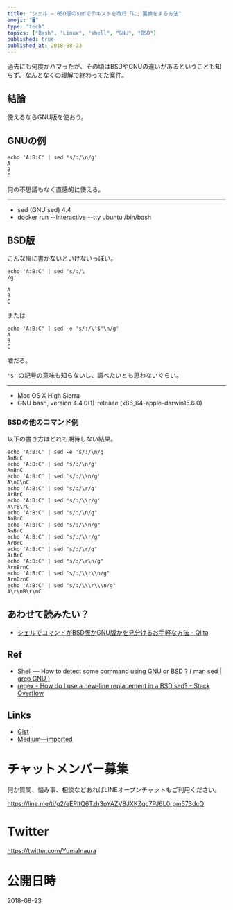 ```yaml
---
title: "シェル — BSD版のsedでテキストを改行「に」置換をする方法"
emoji: "🖥"
type: "tech"
topics: ["Bash", "Linux", "shell", "GNU", "BSD"]
published: true
published_at: 2018-08-23
---
```


過去にも何度かハマったが、その頃はBSDやGNUの違いがあるということも知らず、なんとなくの理解で終わってた案件。

## 結論

使えるならGNU版を使おう。

## GNUの例

```
echo 'A:B:C' | sed 's/:/\n/g'
A
B
C
```

何の不思議もなく直感的に使える。

---

- sed (GNU sed) 4.4
- docker run --interactive --tty ubuntu /bin/bash

## BSD版

こんな風に書かないといけないっぽい。

```
echo 'A:B:C' | sed 's/:/\
/g'

A
B
C
```

または

```
echo 'A:B:C' | sed -e 's/:/\'$'\n/g'
A
B
C
```

嘘だろ。

`'$'` の記号の意味も知らないし、調べたいとも思わないぐらい。

---

- Mac OS X High Sierra
- GNU bash, version 4.4.0(1)-release (x86_64-apple-darwin15.6.0)

### BSDの他のコマンド例

以下の書き方はどれも期待しない結果。

```
echo 'A:B:C' | sed -e 's/:/\n/g'
AnBnC
echo 'A:B:C' | sed 's/:/\n/g'
AnBnC
echo 'A:B:C' | sed 's/:/\\n/g'
A\nB\nC
echo 'A:B:C' | sed 's/:/\r/g'
ArBrC
echo 'A:B:C' | sed 's/:/\\r/g'
A\rB\rC
echo 'A:B:C' | sed "s/:/\n/g"
AnBnC
echo 'A:B:C' | sed "s/:/\\n/g"
AnBnC
echo 'A:B:C' | sed "s/:/\\r/g"
ArBrC
echo 'A:B:C' | sed "s/:/\r/g"
ArBrC
echo 'A:B:C' | sed "s/:/\r\n/g"
ArnBrnC
echo 'A:B:C' | sed "s/:/\\r\\n/g"
ArnBrnC
echo 'A:B:C' | sed "s/:/\\\r\\\n/g"
A\r\nB\r\nC
```

## あわせて読みたい？

- [シェルでコマンドがBSD版かGNU版かを見分けるお手軽な方法 - Qiita](https://qiita.com/YumaInaura/items/c332966d8d1d8810e97a)

## Ref


- [Shell — How to detect some command using GNU or BSD ? ( man sed | grep GNU )](https://gist.github.com/YumaInaura/5c717da2184e5efecd303b8bc4eadd51)
- [regex - How do I use a new-line replacement in a BSD sed? - Stack Overflow](https://stackoverflow.com/questions/1421478/how-do-i-use-a-new-line-replacement-in-a-bsd-sed)

## Links

- [Gist](https://gist.github.com/YumaInaura/0763a99557f66634ae6ca0c9f27cc464)
- [Medium—imported](https://medium.com/supersonic-generation/shell-how-to-detect-command-is-gnu-or-bsd-man-sed-grep-gnu-5b60cc818a6a)








<!-- Update From Qiita API -->

# チャットメンバー募集


何か質問、悩み事、相談などあればLINEオープンチャットもご利用ください。

https://line.me/ti/g2/eEPltQ6Tzh3pYAZV8JXKZqc7PJ6L0rpm573dcQ





# Twitter


https://twitter.com/YumaInaura


<!-- Update From Qiita API -->



# 公開日時

2018-08-23
